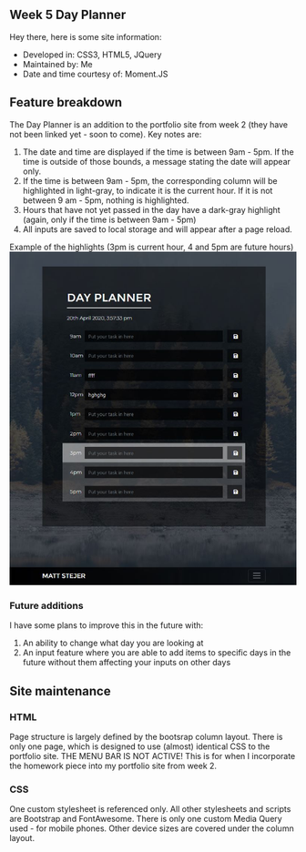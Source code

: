 ## Week 5 Day Planner

Hey there, here is some site information:
* Developed in: CSS3, HTML5, JQuery
* Maintained by: Me
* Date and time courtesy of: Moment.JS

## Feature breakdown

The Day Planner is an addition to the portfolio site from week 2 (they have not been linked yet - soon to come). Key notes are:

1. The date and time are displayed if the time is between 9am - 5pm. If the time is outside of those bounds, a message stating the date will appear only.
2. If the time is between 9am - 5pm, the corresponding column will be highlighted in light-gray, to indicate it is the current hour. If it is not between 9 am - 5pm, nothing is highlighted.
3. Hours that have not yet passed in the day have a dark-gray highlight (again, only if the time is between 9am - 5pm)
4. All inputs are saved to local storage and will appear after a page reload.

Example of the highlights (3pm is current hour, 4 and 5pm are future hours)
![Highlight example](assets/readme.JPG)

### Future additions

I have some plans to improve this in the future with:
1. An ability to change what day you are looking at
2. An input feature where you are able to add items to specific days in the future without them affecting your inputs on other days

## Site maintenance

### HTML

Page structure is largely defined by the bootsrap column layout. There is only one page, which is designed to use (almost) identical CSS to the portfolio site.
THE MENU BAR IS NOT ACTIVE! This is for when I incorporate the homework piece into my portfolio site from week 2.

### CSS

One custom stylesheet is referenced only. All other stylesheets and scripts are Bootstrap and FontAwesome. 
There is only one custom Media Query used - for mobile phones. Other device sizes are covered under the column layout. 